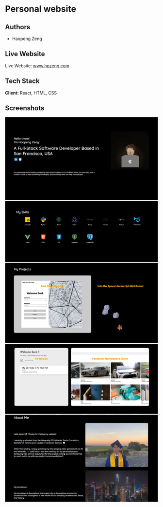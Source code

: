 
# Personal website

## Authors

- Haopeng Zeng


## Live Website

Live Website: www.hpzeng.com


## Tech Stack

**Client:** React, HTML, CSS



## Screenshots

<img src="./public/website_screenshots/home.JPG" alt=""/>
<img src="./public/website_screenshots/skills.JPG" alt=""/>
<img src="./public/website_screenshots/project1.JPG" alt=""/>
<img src="./public/website_screenshots/project2.JPG" alt=""/>
<img src="./public/website_screenshots/aboutme.JPG" alt=""/>

